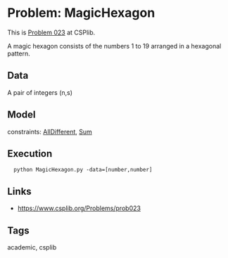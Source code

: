# Problem: MagicHexagon

This is [Problem 023](https://www.csplib.org/Problems/prob023/) at CSPlib.

A magic hexagon  consists of the numbers 1 to 19 arranged in a hexagonal pattern.

## Data
  A pair of integers (n,s)

## Model
  constraints: [AllDifferent](https://pycsp.org/documentation/constraints/AllDifferent), [Sum](https://pycsp.org/documentation/constraints/Sum)

## Execution
```
  python MagicHexagon.py -data=[number,number]
```

## Links
  - https://www.csplib.org/Problems/prob023

## Tags
  academic, csplib
